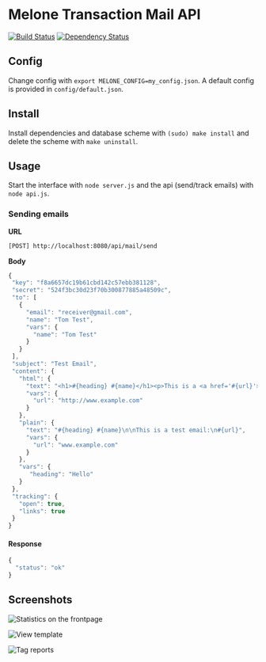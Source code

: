 # Melone Transaction Mail API

[![Build Status](https://secure.travis-ci.org/t-visualappeal/melone.png)](http://travis-ci.org/t-visualappeal/melone) [![Dependency Status](https://gemnasium.com/t-visualappeal/melone.png)](https://gemnasium.com/t-visualappeal/melone)

## Config

Change config with `export MELONE_CONFIG=my_config.json`. A default config is provided in `config/default.json`.

## Install

Install dependencies and database scheme with `(sudo) make install` and delete the scheme with `make uninstall`.

## Usage

Start the interface with `node server.js` and the api (send/track emails) with `node api.js`.

### Sending emails

**URL**
```bash
[POST] http://localhost:8080/api/mail/send
```

**Body**
```javascript
{
 "key": "f8a6657dc19b61cbd142c57ebb381128",
 "secret": "524f3bc30d23f70b300877885a48509c",
 "to": [
   {
     "email": "receiver@gmail.com",
     "name": "Tom Test",
     "vars": {
       "name": "Tom Test"
     }
   }
 ],
 "subject": "Test Email",
 "content": {
   "html": {
     "text": "<h1>#{heading} #{name}</h1><p>This is a <a href='#{url}'>test</a> email</p>",
     "vars": {
       "url": "http://www.example.com"
     }
   },
   "plain": {
     "text": "#{heading} #{name}\n\nThis is a test email:\n#{url}",
     "vars": {
       "url": "www.example.com"
     }
   },
   "vars": {
      "heading": "Hello"
   }
 },
 "tracking": {
   "open": true,
   "links": true
 }
}
```

#### Response

```javascript
{
  "status": "ok"
}
```

## Screenshots

![Statistics on the frontpage](http://www.visualappeal.de/github/melone/melone_index.png "Statistics on the frontpage")

![View template](http://www.visualappeal.de/github/melone/melone_template_view.png "View template")

![Tag reports](http://www.visualappeal.de/github/melone/melone_report_tag.png "Tag reports")
